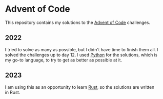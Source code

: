 # Advent of Code 

This repository contains my solutions to the [Advent of Code](https://adventofcode.com/) challenges.

## 2022
I tried to solve as many as possible, but I didn't have time to finish them all. I solved the challenges up to day 12.
I used [Python](https://www.python.org/) for the solutions, which is my go-to language, to try to get as better as possible at it.

## 2023
I am using this as an opportunity to learn [Rust](https://www.rust-lang.org/), so the solutions are written in Rust.